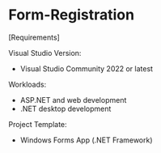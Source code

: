 # Form-Registration
[Requirements]

Visual Studio Version:
- Visual Studio Community 2022 or latest

Workloads:
- ASP.NET and web development
- .NET desktop development

Project Template: 
- Windows Forms App (.NET Framework)
